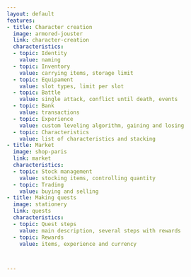 ```yaml
---
layout: default
features:
- title: Character creation
  image: armored-jouster
  link: character-creation
  characteristics:
  - topic: Identity
    value: naming
  - topic: Inventory
    value: carrying items, storage limit
  - topic: Equipament
    value: slot types, limit per slot
  - topic: Battle
    value: single attack, conflict until death, events
  - topic: Bank
    value: transactions
  - topic: Experience
    value: custom leveling algorithm, gaining and losing
  - topic: Characteristics
    value: list of characteristics and stacking
- title: Market
  image: shop-paris
  link: market
  characteristics:
  - topic: Stock management
    value: stocking items, controlling quantity
  - topic: Trading
    value: buying and selling
- title: Making quests
  image: stationery
  link: quests
  characteristics:
  - topic: Quest steps
    value: main description, several steps with rewards
  - topic: Rewards
    value: items, experience and currency



---
```

